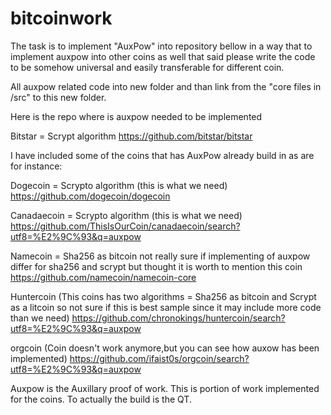 # bitcoinwork
The task is to implement "AuxPow" into repository bellow in a way that  to implement auxpow into other coins as well that said please write the code to be somehow universal and easily transferable for different coin.

All auxpow related code into new folder and than link from the "core files in /src" to this new folder.

Here is the repo where is auxpow needed to be implemented

Bitstar = Scrypt algorithm
https://github.com/bitstar/bitstar

I have included some of the coins that has AuxPow already build in as are for instance:

Dogecoin = Scrypto algorithm (this is what we need)
https://github.com/dogecoin/dogecoin

Canadaecoin = Scrypto algorithm (this is what we need)
https://github.com/ThisIsOurCoin/canadaecoin/search?utf8=%E2%9C%93&q=auxpow

Namecoin = Sha256 as bitcoin not really sure if implementing of auxpow differ for sha256 and scrypt but thought it is worth to mention this coin 
https://github.com/namecoin/namecoin-core

Huntercoin (This coins has two algorithms = Sha256 as bitcoin and Scrypt as a litcoin so not sure if this is best sample since it may include more code than we need)
https://github.com/chronokings/huntercoin/search?utf8=%E2%9C%93&q=auxpow 

orgcoin (Coin doesn't work anymore,but you can see how auxow has been implemented)
https://github.com/ifaist0s/orgcoin/search?utf8=%E2%9C%93&q=auxpow

Auxpow is the Auxillary proof of work. This is portion of work implemented for the coins.
To actually the build is the QT.


